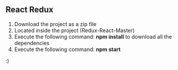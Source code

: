## React Redux

1) Download the project as a zip file
2) Located inside the project (Redux-React-Master)
3) Execute the following command:  **npm install** to download all the dependencies
4) Execute the following command:  **npm start**

:)
